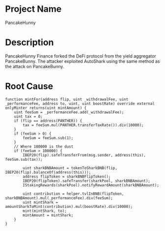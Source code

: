 # Project Name
PancakeHunny

# Description
PancakeHunny Finance forked the DeFi protocol from the yield aggregator PancakeBunny. The attacker exploited AutoShark using the same method as the attack on PancakeBunny.

# Root Cause
```solidity
function mintFor(address flip, uint _withdrawalFee, uint _performanceFee, address to, uint, uint boostRate) override external onlyMinter returns(uint mintAmount) {
    uint feeSum = _performanceFee.add(_withdrawalFee);
    uint tax = 0;
    if (flip == address(PANTHER)) {
        tax = feeSum.mul(PANTHER.transferTaxRate()).div(10000);
    }
    if (feeSum > 0) {
        feeSum = feeSum.sub(1);
    }
    // Where 100000 is the dust
    if (feeSum > 100000) {
        IBEP20(flip).safeTransferFrom(msg.sender, address(this), feeSum.sub(tax));

        uint sharkBNBAmount = tokenToSharkBNB(flip, IBEP20(flip).balanceOf(address(this)));
        address flipToken = sharkBNBFlipToken();
        IBEP20(flipToken).safeTransfer(sharkPool, sharkBNBAmount);
        IStakingRewards(sharkPool).notifyRewardAmount(sharkBNBAmount);

        uint contribution = helper.tvlInBNB(flipToken, sharkBNBAmount).mul(_performanceFee).div(feeSum);
        uint mintShark = amountSharkToMint(contribution).mul(boostRate).div(10000);
        mint(mintShark, to);
        mintAmount = mintShark;
    }
}